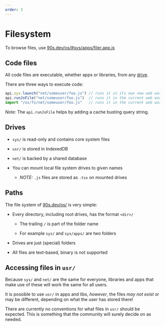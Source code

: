 ```yaml
---
order: 3
---
```


# Filesystem

To browse files, use [90s.dev/os/#sys/apps/filer.app.js](/os/#sys/apps/filer.app.js)


## Code files

All code files are executable, whether apps or libraries, from any [drive](#drives).

There are three ways to execute code:

```ts
api.sys.launch("net/someuser/foo.js") // runs it in its own new web worker
api.runJsFile("net/someuser/foo.js")  // runs it in the current web worker
import "/os/fs/net/someuser/foo.js"   // runs it in the current web worker
```

*Note:* The `api.runJsFile` helps by adding a cache busting query string.


## Drives

* `sys/` is read-only and contains core system files

* `usr/` is stored in IndexedDB

* `net/` is backed by a shared database

* You can mount local file system drives to given names

  * *NOTE:* `.js` files are stored as `.tsx` on mounted drives


## Paths

The file system of [90s.dev/os/](/os/) is very simple:

* Every directory, including root drives, has the format `<dir>/`

  * The trailing `/` is part of the folder name

  * For example `sys/` and `sys/apps/` are two folders

* Drives are just (special) folders

* All files are text-based, binary is not supported


## Accessing files in `usr/`

Because `sys/` and `net/` are the same for everyone,
libraries and apps that make use of these will work
the same for all users.

It is possible to use `usr/` in apps and libs, *however*,
the files *may not exist* or may be different, depending
on what the user has stored there!

There are currently no conventions for what files in
`usr/` should be expected. This is something that
the community will surely decide on as needed.
